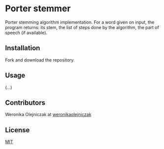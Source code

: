 # Porter stemmer

Porter stemming algorithm implementation. For a word given on input, the program returns: 
its stem, the list of steps done by the algorithm, the part of speech (if available).

## Installation

Fork and download the repository.

## Usage

(...)

## Contributors

Weronika Olejniczak at [weronikaolejniczak](https://github.com/weronikaolejniczak)

## License
[MIT](https://choosealicense.com/licenses/mit/)